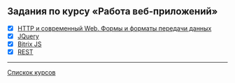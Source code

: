 ## Задания по курсу «Работа веб-приложений»

- [x] [HTTP и современный Web. Формы и форматы передачи данных](https://github.com/TomSG03/bweb-works-http)
- [x] [JQuery](https://github.com/TomSG03/bweb-works-jquery)
- [x] [Bitrix JS](https://github.com/TomSG03/bweb-works-bitrixjs)
- [x] [REST](https://github.com/TomSG03/bweb-works-rest)

---
[Спискок курсов](https://github.com/TomSG03/Training-in-Netology)
